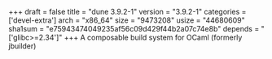 +++
draft = false
title = "dune 3.9.2-1"
version = "3.9.2-1"
categories = ['devel-extra']
arch = "x86_64"
size = "9473208"
usize = "44680609"
sha1sum = "e75943474049235af56c09d429f44b2a07c74e8b"
depends = "['glibc>=2.34']"
+++
A composable build system for OCaml (formerly jbuilder)